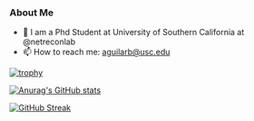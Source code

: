### About Me

- 🔭 I am a Phd Student at University of Southern California at @netreconlab
- 📫 How to reach me: <aguilarb@usc.edu>


[![trophy](https://github-profile-trophy.vercel.app/?username=rodrigox30)](https://github.com/ryo-ma/github-profile-trophy)

[![Anurag's GitHub stats](https://github-readme-stats-one-bice.vercel.app/api?username=rodrigox30&count_private=true&show_icons=true&role=OWNER,ORGANIZATION_MEMBER)](https://github.com/anuraghazra/github-readme-stats)

[![GitHub Streak](https://streak-stats.demolab.com/?user=rodrigox30)](https://git.io/streak-stats)

<!--

Here are some ideas to get you started:

- 🔭 I’m currently working on ...
- 🌱 I’m currently learning ...
- 👯 I’m looking to collaborate on ...
- 🤔 I’m looking for help with ...
- 💬 Ask me about ...
- 📫 How to reach me: ...
- 😄 Pronouns: ...
- ⚡ Fun fact: ...
-->
